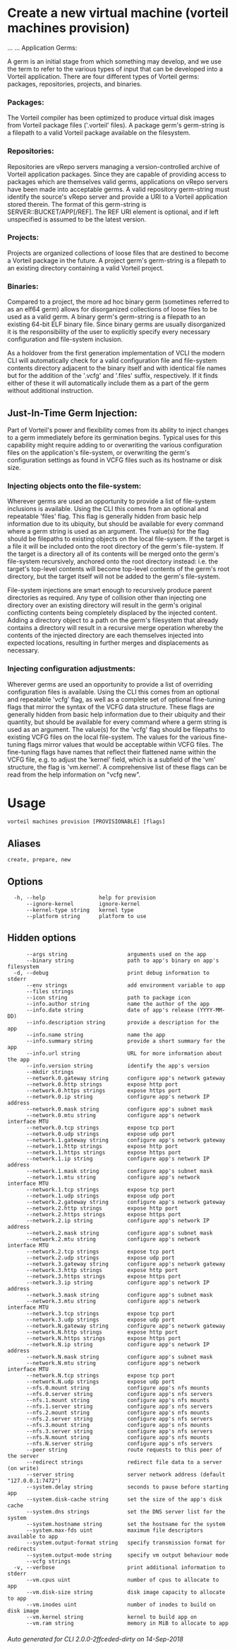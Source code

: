 # Create a new virtual machine (vorteil machines provision)

...
...
Application Germs:

A germ is an initial stage from which something may develop, and we use the
term to refer to the various types of input that can be developed into a
Vorteil application.  There are four different types of Vorteil germs:
packages, repositories, projects, and binaries.

### Packages:

The Vorteil compiler has been optimized to produce virtual disk images from
Vorteil package files ('.vorteil' files). A package germ's germ-string is a
filepath to a valid Vorteil package available on the filesystem.

### Repositories:

Repositories are vRepo servers managing a version-controlled archive of
Vorteil application packages. Since they are capable of providing access to
packages which are themselves valid germs, applications on vRepo servers
have been made into acceptable germs. A valid repository germ-string must
identify the source's vRepo server and provide a URI to a Vorteil
application stored therein. The format of this germ-string is
SERVER::BUCKET/APP[/REF]. The REF URI element is optional, and if left
unspecified is assumed to be the latest version.

### Projects:

Projects are organized collections of loose files that are destined to
become a Vorteil package in the future. A project germ's germ-string is a
filepath to an existing directory containing a valid Vorteil project.

### Binaries:

Compared to a project, the more ad hoc binary germ (sometimes referred to as
an elf64 germ) allows for disorganized collections of loose files to be used
as a valid germ. A binary germ's germ-string is a filepath to an existing
64-bit ELF binary file. Since binary germs are usually disorganized it is
the responsibility of the user to explicitly specify every necessary
configuration and file-system inclusion.

As a holdover from the first generation implementation of VCLI the modern
CLI will automatically check for a valid configuration file and file-system
contents directory adjacent to the binary itself and with identical file
names but for the addition of the '.vcfg' and '.files' suffix, respectively.
If it finds either of these it will automatically include them as a part of
the germ without additional instruction.

## Just-In-Time Germ Injection:

Part of Vorteil's power and flexibility comes from its ability to inject
changes to a germ immediately before its germination begins. Typical uses for
this capability might require adding to or overwriting the various
configuration files on the application's file-system, or overwriting the
germ's configuration settings as found in VCFG files such as its hostname or
disk size.

### Injecting objects onto the file-system:

Wherever germs are used an opportunity to provide a list of file-system
inclusions is available. Using the CLI this comes from an optional and
repeatable 'files' flag. This flag is generally hidden from basic help
information due to its ubiquity, but should be available for every command
where a germ string is used as an argument. The value(s) for the flag should
be filepaths to existing objects on the local file-sysem. If the target is a
file it will be included onto the root directory of the germ's file-system.
If the target is a directory all of its contents will be merged onto the
germ's file-system recursively, anchored onto the root directory instead:
i.e. the target's top-level contents will become top-level contents of the
germ's root directory, but the target itself will not be added to the germ's
file-system.

File-system injections are smart enough to recursively produce parent
directories as required. Any type of collision other than injecting one
directory over an existing directory will result in the germ's original
conflicting contents being completely displaced by the injected content.
Adding a directory object to a path on the germ's filesystem that already
contains a directory will result in a recursive merge operation whereby the
contents of the injected directory are each themselves injected into
expected locations, resulting in further merges and displacements as
necessary.

### Injecting configuration adjustments:

Wherever germs are used an opportunity to provide a list of overriding
configuration files is available. Using the CLI this comes from an optional
and repeatable 'vcfg' flag, as well as a complete set of optional
fine-tuning flags that mirror the syntax of the VCFG data structure. These
flags are generally hidden from basic help information due to their ubiquity
and their quantity, but should be available for every command where a germ
string is used as an argument. The value(s) for the 'vcfg' flag should be
filepaths to existing VCFG files on the local file-system. The values for
the various fine-tuning flags mirror values that would be acceptable within
VCFG files. The fine-tuning flags have names that reflect their flattened
name within the VCFG file, e.g. to adjust the 'kernel' field, which is a
subfield of the 'vm' structure, the flag is 'vm.kernel'. A comprehensive
list of these flags can be read from the help information on "vcfg new".

# Usage

```
vorteil machines provision [PROVISIONABLE] [flags]
```

## Aliases

```
create, prepare, new
```

## Options

```
  -h, --help                 help for provision
      --ignore-kernel        ignore-kernel
      --kernel-type string   kernel type
      --platform string      platform to use
```

## Hidden options

```
      --args string                   arguments used on the app
      --binary string                 path to app's binary on app's filesystem
  -d, --debug                         print debug information to stderr
      --env strings                   add environment variable to app
      --files strings                 
      --icon string                   path to package icon
      --info.author string            name the author of the app
      --info.date string              date of app's release (YYYY-MM-DD)
      --info.description string       provide a description for the app
      --info.name string              name the app
      --info.summary string           provide a short summary for the app
      --info.url string               URL for more information about the app
      --info.version string           identify the app's version
      --mkdir strings                 
      --network.0.gateway string      configure app's network gateway
      --network.0.http strings        expose http port
      --network.0.https strings       expose https port
      --network.0.ip string           configure app's network IP address
      --network.0.mask string         configure app's subnet mask
      --network.0.mtu string          configure app's network interface MTU
      --network.0.tcp strings         expose tcp port
      --network.0.udp strings         expose udp port
      --network.1.gateway string      configure app's network gateway
      --network.1.http strings        expose http port
      --network.1.https strings       expose https port
      --network.1.ip string           configure app's network IP address
      --network.1.mask string         configure app's subnet mask
      --network.1.mtu string          configure app's network interface MTU
      --network.1.tcp strings         expose tcp port
      --network.1.udp strings         expose udp port
      --network.2.gateway string      configure app's network gateway
      --network.2.http strings        expose http port
      --network.2.https strings       expose https port
      --network.2.ip string           configure app's network IP address
      --network.2.mask string         configure app's subnet mask
      --network.2.mtu string          configure app's network interface MTU
      --network.2.tcp strings         expose tcp port
      --network.2.udp strings         expose udp port
      --network.3.gateway string      configure app's network gateway
      --network.3.http strings        expose http port
      --network.3.https strings       expose https port
      --network.3.ip string           configure app's network IP address
      --network.3.mask string         configure app's subnet mask
      --network.3.mtu string          configure app's network interface MTU
      --network.3.tcp strings         expose tcp port
      --network.3.udp strings         expose udp port
      --network.N.gateway string      configure app's network gateway
      --network.N.http strings        expose http port
      --network.N.https strings       expose https port
      --network.N.ip string           configure app's network IP address
      --network.N.mask string         configure app's subnet mask
      --network.N.mtu string          configure app's network interface MTU
      --network.N.tcp strings         expose tcp port
      --network.N.udp strings         expose udp port
      --nfs.0.mount string            configure app's nfs mounts
      --nfs.0.server string           configure app's nfs servers
      --nfs.1.mount string            configure app's nfs mounts
      --nfs.1.server string           configure app's nfs servers
      --nfs.2.mount string            configure app's nfs mounts
      --nfs.2.server string           configure app's nfs servers
      --nfs.3.mount string            configure app's nfs mounts
      --nfs.3.server string           configure app's nfs servers
      --nfs.N.mount string            configure app's nfs mounts
      --nfs.N.server string           configure app's nfs servers
      --peer string                   route requests to this peer of the server
      --redirect strings              redirect file data to a server (on write)
      --server string                 server network address (default "127.0.0.1:7472")
      --system.delay string           seconds to pause before starting app
      --system.disk-cache string      set the size of the app's disk cache
      --system.dns strings            set the DNS server list for the system
      --system.hostname string        set the hostname for the system
      --system.max-fds uint           maximum file descriptors available to app
      --system.output-format string   specify transmission format for redirects
      --system.output-mode string     specify vm output behaviour mode
      --vcfg strings                  
  -v, --verbose                       print additional information to stderr
      --vm.cpus uint                  number of cpus to allocate to app
      --vm.disk-size string           disk image capacity to allocate to app
      --vm.inodes uint                number of inodes to build on disk image
      --vm.kernel string              kernel to build app on
      --vm.ram string                 memory in MiB to allocate to app
```


###### Auto generated for CLI 2.0.0-2ffceded-dirty on 14-Sep-2018
